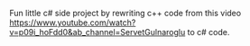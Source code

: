 Fun little c# side project by rewriting c++ code from this video https://www.youtube.com/watch?v=p09i_hoFdd0&ab_channel=ServetGulnaroglu
to c# code. 
